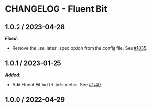 # CHANGELOG - Fluent Bit

## 1.0.2 / 2023-04-28
***Fixed***: 

* Remove the use_latest_spec option from the config file. See [#1835](https://github.com/DataDog/integrations-extras/pull/1835).


## 1.0.1 / 2023-01-25
***Added***: 

* Add Fluent Bit `build_info` metric. See [#1740](https://github.com/DataDog/integrations-extras/pull/1740).


## 1.0.0 / 2022-04-29
